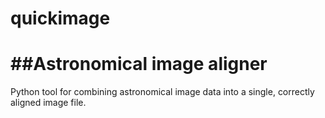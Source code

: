 # quickimage
##Astronomical image aligner
===

Python tool for combining astronomical image data into a single, correctly aligned image file.
